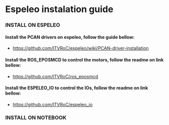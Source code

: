# Espeleo instalation guide

### INSTALL ON ESPELEO

#### Install the PCAN drivers on espeleo, follow the guide bellow:
 - https://github.com/ITVRoC/espeleo/wiki/PCAN-driver-installation

#### Install the ROS_EPOSMCD to control the motors, follow the readme on link bellow:
 - https://github.com/ITVRoC/ros_eposmcd
 
#### Install the ESPELEO_IO to control the IOs, follow the readme on link bellow:
 - https://github.com/ITVRoC/espeleo_io
 
 
 
 
 ### INSTALL ON NOTEBOOK
